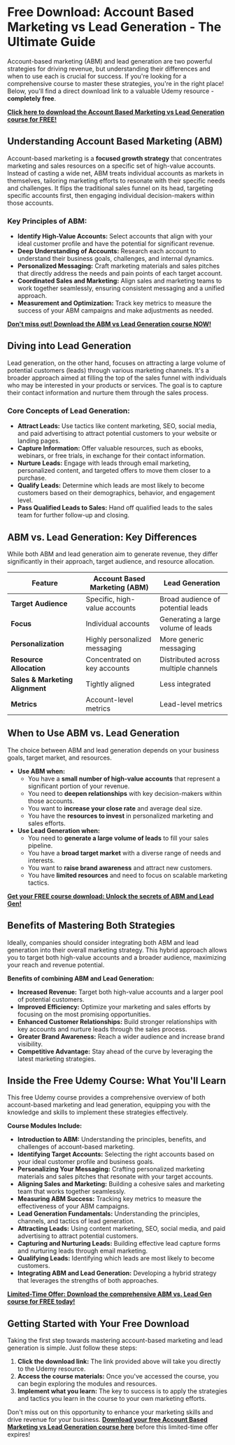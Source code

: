 # Free Download: Account Based Marketing vs Lead Generation - The Ultimate Guide

Account-based marketing (ABM) and lead generation are two powerful strategies for driving revenue, but understanding their differences and when to use each is crucial for success. If you're looking for a comprehensive course to master these strategies, you're in the right place! Below, you'll find a direct download link to a valuable Udemy resource - **completely free**.

[**Click here to download the Account Based Marketing vs Lead Generation course for FREE!**](https://udemywork.com/account-based-marketing-vs-lead-generation)

## Understanding Account Based Marketing (ABM)

Account-based marketing is a **focused growth strategy** that concentrates marketing and sales resources on a specific set of high-value accounts. Instead of casting a wide net, ABM treats individual accounts as markets in themselves, tailoring marketing efforts to resonate with their specific needs and challenges. It flips the traditional sales funnel on its head, targeting specific accounts first, then engaging individual decision-makers within those accounts.

### Key Principles of ABM:

*   **Identify High-Value Accounts:** Select accounts that align with your ideal customer profile and have the potential for significant revenue.
*   **Deep Understanding of Accounts:** Research each account to understand their business goals, challenges, and internal dynamics.
*   **Personalized Messaging:** Craft marketing materials and sales pitches that directly address the needs and pain points of each target account.
*   **Coordinated Sales and Marketing:** Align sales and marketing teams to work together seamlessly, ensuring consistent messaging and a unified approach.
*   **Measurement and Optimization:** Track key metrics to measure the success of your ABM campaigns and make adjustments as needed.

[**Don't miss out! Download the ABM vs Lead Generation course NOW!**](https://udemywork.com/account-based-marketing-vs-lead-generation)

## Diving into Lead Generation

Lead generation, on the other hand, focuses on attracting a large volume of potential customers (leads) through various marketing channels. It's a broader approach aimed at filling the top of the sales funnel with individuals who may be interested in your products or services. The goal is to capture their contact information and nurture them through the sales process.

### Core Concepts of Lead Generation:

*   **Attract Leads:** Use tactics like content marketing, SEO, social media, and paid advertising to attract potential customers to your website or landing pages.
*   **Capture Information:** Offer valuable resources, such as ebooks, webinars, or free trials, in exchange for their contact information.
*   **Nurture Leads:** Engage with leads through email marketing, personalized content, and targeted offers to move them closer to a purchase.
*   **Qualify Leads:** Determine which leads are most likely to become customers based on their demographics, behavior, and engagement level.
*   **Pass Qualified Leads to Sales:** Hand off qualified leads to the sales team for further follow-up and closing.

## ABM vs. Lead Generation: Key Differences

While both ABM and lead generation aim to generate revenue, they differ significantly in their approach, target audience, and resource allocation.

| Feature           | Account Based Marketing (ABM) | Lead Generation                 |
| ----------------- | ------------------------------ | -------------------------------- |
| **Target Audience** | Specific, high-value accounts  | Broad audience of potential leads |
| **Focus**           | Individual accounts            | Generating a large volume of leads |
| **Personalization** | Highly personalized messaging | More generic messaging           |
| **Resource Allocation** | Concentrated on key accounts   | Distributed across multiple channels |
| **Sales & Marketing Alignment** | Tightly aligned                     | Less integrated                    |
| **Metrics**         | Account-level metrics          | Lead-level metrics              |

## When to Use ABM vs. Lead Generation

The choice between ABM and lead generation depends on your business goals, target market, and resources.

*   **Use ABM when:**
    *   You have a **small number of high-value accounts** that represent a significant portion of your revenue.
    *   You need to **deepen relationships** with key decision-makers within those accounts.
    *   You want to **increase your close rate** and average deal size.
    *   You have the **resources to invest** in personalized marketing and sales efforts.
*   **Use Lead Generation when:**
    *   You need to **generate a large volume of leads** to fill your sales pipeline.
    *   You have a **broad target market** with a diverse range of needs and interests.
    *   You want to **raise brand awareness** and attract new customers.
    *   You have **limited resources** and need to focus on scalable marketing tactics.

[**Get your FREE course download: Unlock the secrets of ABM and Lead Gen!**](https://udemywork.com/account-based-marketing-vs-lead-generation)

## Benefits of Mastering Both Strategies

Ideally, companies should consider integrating both ABM and lead generation into their overall marketing strategy. This hybrid approach allows you to target both high-value accounts and a broader audience, maximizing your reach and revenue potential.

**Benefits of combining ABM and Lead Generation:**

*   **Increased Revenue:** Target both high-value accounts and a larger pool of potential customers.
*   **Improved Efficiency:** Optimize your marketing and sales efforts by focusing on the most promising opportunities.
*   **Enhanced Customer Relationships:** Build stronger relationships with key accounts and nurture leads through the sales process.
*   **Greater Brand Awareness:** Reach a wider audience and increase brand visibility.
*   **Competitive Advantage:** Stay ahead of the curve by leveraging the latest marketing strategies.

## Inside the Free Udemy Course: What You'll Learn

This free Udemy course provides a comprehensive overview of both account-based marketing and lead generation, equipping you with the knowledge and skills to implement these strategies effectively.

**Course Modules Include:**

*   **Introduction to ABM:** Understanding the principles, benefits, and challenges of account-based marketing.
*   **Identifying Target Accounts:** Selecting the right accounts based on your ideal customer profile and business goals.
*   **Personalizing Your Messaging:** Crafting personalized marketing materials and sales pitches that resonate with your target accounts.
*   **Aligning Sales and Marketing:** Building a cohesive sales and marketing team that works together seamlessly.
*   **Measuring ABM Success:** Tracking key metrics to measure the effectiveness of your ABM campaigns.
*   **Lead Generation Fundamentals:** Understanding the principles, channels, and tactics of lead generation.
*   **Attracting Leads:** Using content marketing, SEO, social media, and paid advertising to attract potential customers.
*   **Capturing and Nurturing Leads:** Building effective lead capture forms and nurturing leads through email marketing.
*   **Qualifying Leads:** Identifying which leads are most likely to become customers.
*   **Integrating ABM and Lead Generation:** Developing a hybrid strategy that leverages the strengths of both approaches.

[**Limited-Time Offer: Download the comprehensive ABM vs. Lead Gen course for FREE today!**](https://udemywork.com/account-based-marketing-vs-lead-generation)

## Getting Started with Your Free Download

Taking the first step towards mastering account-based marketing and lead generation is simple. Just follow these steps:

1.  **Click the download link:** The link provided above will take you directly to the Udemy resource.
2.  **Access the course materials:** Once you've accessed the course, you can begin exploring the modules and resources.
3.  **Implement what you learn:** The key to success is to apply the strategies and tactics you learn in the course to your own marketing efforts.

Don't miss out on this opportunity to enhance your marketing skills and drive revenue for your business. **[Download your free Account Based Marketing vs Lead Generation course here](https://udemywork.com/account-based-marketing-vs-lead-generation)** before this limited-time offer expires!
